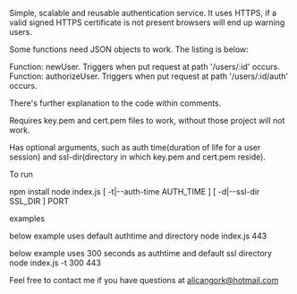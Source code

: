 Simple, scalable and reusable authentication service. It uses HTTPS, if a valid
signed HTTPS certificate is not present browsers will end up warning users.

Some functions need JSON objects to work. The listing is below:

  Function: newUser. Triggers when put request at path '/users/:id' occurs.
  Function: authorizeUser. Triggers when put request at path '/users/:id/auth'
              occurs.

There's further explanation to the code within comments.

Requires key.pem and cert.pem files to work, without those project will not
work.

Has optional arguments, such as auth time(duration of life for a user session)
and ssl-dir(directory in which key.pem and cert.pem reside).

To run

npm install
node index.js [ -t|--auth-time AUTH_TIME ] [ -d|--ssl-dir SSL_DIR ] PORT


examples

below example uses default authtime and directory
node index.js 443

below example uses 300 seconds as authtime and default ssl directory
node index.js -t 300 443


Feel free to contact me if you have questions at alicangork@hotmail.com
